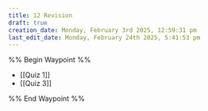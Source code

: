 ```yaml
---
title: 12 Revision
draft: true
creation_date: Monday, February 3rd 2025, 12:59:31 pm
last_edit_date: Monday, February 24th 2025, 5:41:53 pm
---
```


%% Begin Waypoint %%
- [[Quiz 1]]
- [[Quiz 3]]

%% End Waypoint %%
